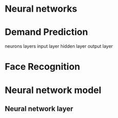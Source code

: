 # Neural networks

# Demand Prediction
neurons
layers
input layer
hidden layer
output layer

# Face Recognition

# Neural network model
## Neural network layer
